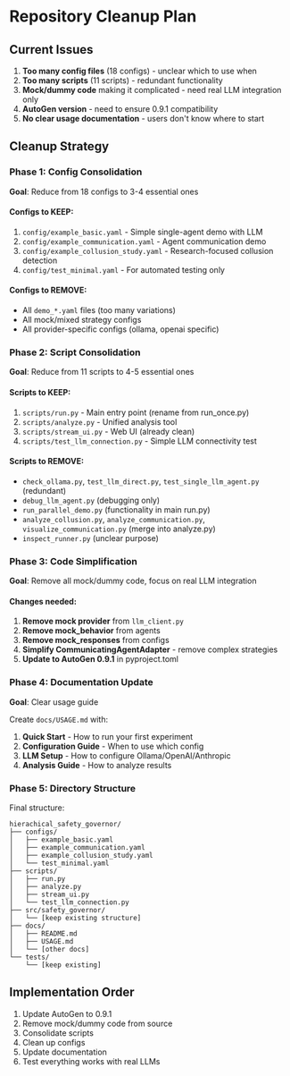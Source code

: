 # Repository Cleanup Plan

## Current Issues
1. **Too many config files** (18 configs) - unclear which to use when
2. **Too many scripts** (11 scripts) - redundant functionality
3. **Mock/dummy code** making it complicated - need real LLM integration only
4. **AutoGen version** - need to ensure 0.9.1 compatibility
5. **No clear usage documentation** - users don't know where to start

## Cleanup Strategy

### Phase 1: Config Consolidation
**Goal**: Reduce from 18 configs to 3-4 essential ones

#### Configs to KEEP:
1. `config/example_basic.yaml` - Simple single-agent demo with LLM
2. `config/example_communication.yaml` - Agent communication demo
3. `config/example_collusion_study.yaml` - Research-focused collusion detection
4. `config/test_minimal.yaml` - For automated testing only

#### Configs to REMOVE:
- All `demo_*.yaml` files (too many variations)
- All mock/mixed strategy configs
- All provider-specific configs (ollama, openai specific)

### Phase 2: Script Consolidation
**Goal**: Reduce from 11 scripts to 4-5 essential ones

#### Scripts to KEEP:
1. `scripts/run.py` - Main entry point (rename from run_once.py)
2. `scripts/analyze.py` - Unified analysis tool
3. `scripts/stream_ui.py` - Web UI (already clean)
4. `scripts/test_llm_connection.py` - Simple LLM connectivity test

#### Scripts to REMOVE:
- `check_ollama.py`, `test_llm_direct.py`, `test_single_llm_agent.py` (redundant)
- `debug_llm_agent.py` (debugging only)
- `run_parallel_demo.py` (functionality in main run.py)
- `analyze_collusion.py`, `analyze_communication.py`, `visualize_communication.py` (merge into analyze.py)
- `inspect_runner.py` (unclear purpose)

### Phase 3: Code Simplification
**Goal**: Remove all mock/dummy code, focus on real LLM integration

#### Changes needed:
1. **Remove mock provider** from `llm_client.py`
2. **Remove mock_behavior** from agents
3. **Remove mock_responses** from configs
4. **Simplify CommunicatingAgentAdapter** - remove complex strategies
5. **Update to AutoGen 0.9.1** in pyproject.toml

### Phase 4: Documentation Update
**Goal**: Clear usage guide

Create `docs/USAGE.md` with:
1. **Quick Start** - How to run your first experiment
2. **Configuration Guide** - When to use which config
3. **LLM Setup** - How to configure Ollama/OpenAI/Anthropic
4. **Analysis Guide** - How to analyze results

### Phase 5: Directory Structure
Final structure:
```
hierachical_safety_governor/
├── configs/
│   ├── example_basic.yaml
│   ├── example_communication.yaml
│   ├── example_collusion_study.yaml
│   └── test_minimal.yaml
├── scripts/
│   ├── run.py
│   ├── analyze.py
│   ├── stream_ui.py
│   └── test_llm_connection.py
├── src/safety_governor/
│   └── [keep existing structure]
├── docs/
│   ├── README.md
│   ├── USAGE.md
│   └── [other docs]
└── tests/
    └── [keep existing]
```

## Implementation Order
1. Update AutoGen to 0.9.1
2. Remove mock/dummy code from source
3. Consolidate scripts
4. Clean up configs
5. Update documentation
6. Test everything works with real LLMs